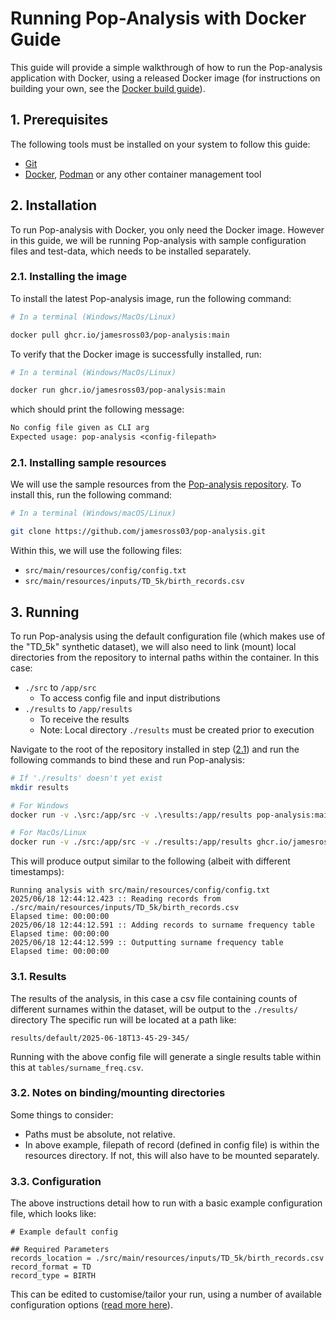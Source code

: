 # Running Pop-Analysis with Docker Guide
This guide will provide a simple walkthrough of how to run the Pop-analysis application with Docker, using a released Docker image (for instructions on building your own, see the [Docker build guide](../build/docker.md)).

## 1. Prerequisites
The following tools must be installed on your system to follow this guide:
- [Git](https://git-scm.com/)
- [Docker](https://www.docker.com/), [Podman](https://podman.io/) or any other container management tool

## 2. Installation
To run Pop-analysis with Docker, you only need the Docker image. However in this guide, we will be running Pop-analysis with sample configuration files and test-data, which needs to be installed separately.

### 2.1. Installing the image
To install the latest Pop-analysis image, run the following command:

```sh
# In a terminal (Windows/MacOs/Linux)

docker pull ghcr.io/jamesross03/pop-analysis:main
```

To verify that the Docker image is successfully installed, run:

```sh
# In a terminal (Windows/MacOs/Linux)

docker run ghcr.io/jamesross03/pop-analysis:main
```

which should print the following message:

```txt
No config file given as CLI arg 
Expected usage: pop-analysis <config-filepath>
```

### 2.1. Installing sample resources
We will use the sample resources from the [Pop-analysis repository](https://github.com/jamesross03/pop-analysis). To install this, run the following command:

```sh
# In a terminal (Windows/macOS/Linux)

git clone https://github.com/jamesross03/pop-analysis.git
```

Within this, we will use the following files:
- `src/main/resources/config/config.txt`
- `src/main/resources/inputs/TD_5k/birth_records.csv`


## 3. Running
To run Pop-analysis using the default configuration file (which makes use of the "TD_5k" synthetic dataset), we will also need to link (mount) local directories from the repository to internal paths within the container. In this case:
- `./src` to `/app/src`
    - To access config file and input distributions
- `./results` to `/app/results`
    - To receive the results
    - Note: Local directory `./results` must be created prior to execution

Navigate to the root of the repository installed in step ([2.1](#21-installing-the-source)) and run the following commands to bind these and run Pop-analysis:

```sh
# If './results' doesn't yet exist
mkdir results

# For Windows
docker run -v .\src:/app/src -v .\results:/app/results pop-analysis:main /app/src/main/resources/config/config.txt

# For MacOs/Linux
docker run -v ./src:/app/src -v ./results:/app/results ghcr.io/jamesross03/pop-analysis:main /app/src/main/resources/config/config.txt
```

This will produce output similar to the following (albeit with different timestamps):
```
Running analysis with src/main/resources/config/config.txt
2025/06/18 12:44:12.423 :: Reading records from ./src/main/resources/inputs/TD_5k/birth_records.csv
Elapsed time: 00:00:00
2025/06/18 12:44:12.591 :: Adding records to surname frequency table
Elapsed time: 00:00:00
2025/06/18 12:44:12.599 :: Outputting surname frequency table
Elapsed time: 00:00:00
```

### 3.1. Results
The results of the analysis, in this case a csv file containing counts of different surnames within the dataset, will be output to the `./results/` directory  The specific run will be located at a path like:

```
results/default/2025-06-18T13-45-29-345/
```

Running with the above config file will generate a single results table within this at `tables/surname_freq.csv`.

### 3.2. Notes on binding/mounting directories
Some things to consider:
- Paths must be absolute, not relative.
- In above example, filepath of record (defined in config file) is within the resources directory. If not, this will also have to be mounted separately.

### 3.3. Configuration
The above instructions detail how to run with a basic example configuration file, which looks like:

```
# Example default config

## Required Parameters
records_location = ./src/main/resources/inputs/TD_5k/birth_records.csv
record_format = TD
record_type = BIRTH
```

This can be edited to customise/tailor your run, using a number of available configuration options ([read more here](../config/index.md)).
